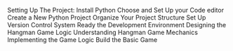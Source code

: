 Setting Up The Project:
    Install Python
    Choose and Set Up your Code editor
    Create a New Python Project
    Organize Your Project Structure
    Set Up Version Control System
    Ready the Development Environment
Designing the Hangman Game Logic
    Understanding Hangman Game Mechanics
    Implementing the Game Logic
    Build the Basic Game